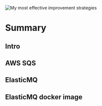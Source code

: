 <img class="img-fluid" src="https://s3.eu-central-1.amazonaws.com/alxolr-images-bk328/how-to-test-locally-aws-sqs-for-node-applications.jpeg" alt="My most effective improvement strategies"/>

# Summary

## Intro

## AWS SQS

## ElasticMQ

## ElasticMQ docker image
